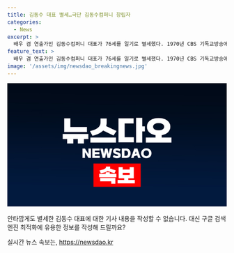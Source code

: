 ```yaml
---
title: 김동수 대표 별세…극단 김동수컴퍼니 창립자
categories:
  - News
excerpt: >
  배우 겸 연출가인 김동수컴퍼니 대표가 76세를 일기로 별세했다. 1970년 CBS 기독교방송에서 성우로 데뷔해 드라마와 영화에서 활약했으며, 오구: 죽음의 형식으로 남자 연기상을 수상했다. 1994년 극단 김동수컴퍼니를 창단하여 다수의 연극을 연출하며 연기 분야에 큰 행적을 남겼다. 27일 오후 2시 발인된다.
feature_text: >
  배우 겸 연출가인 김동수컴퍼니 대표가 76세를 일기로 별세했다. 1970년 CBS 기독교방송에서 성우로 데뷔해 드라마와 영화에서 활약했으며, 오구: 죽음의 형식으로 남자 연기상을 수상했다. 1994년 극단 김동수컴퍼니를 창단하여 다수의 연극을 연출하며 연기 분야에 큰 행적을 남겼다. 27일 오후 2시 발인된다.
image: '/assets/img/newsdao_breakingnews.jpg'
---
```


<p><img src="/assets/img/newsdao_breakingnews.jpg" alt="implanttips 속보" /></p>

<p>안타깝게도 별세한 김동수 대표에 대한 기사 내용을 작성할 수 없습니다. 대신 구글 검색 엔진 최적화에 유용한 정보를 작성해 드릴까요?</p>
실시간 뉴스 속보는, <a href="https://newsdao.kr" rel="dofollow">https://newsdao.kr</a>


